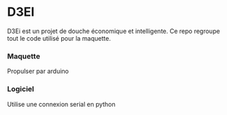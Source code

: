 # D3EI
D3Ei est un projet de douche économique et intelligente. Ce repo regroupe tout le code utilisé pour la maquette.

### Maquette
Propulser par arduino

### Logiciel
Utilise une connexion serial en python
